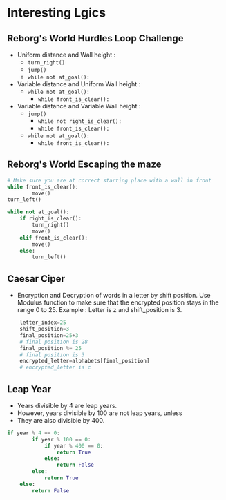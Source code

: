 # Interesting Lgics

## Reborg's World Hurdles Loop Challenge

- Uniform distance and Wall height : 
    - ```turn_right()```
    - ```jump()```
    - ```while not at_goal():```
- Variable distance and Uniform Wall height : 
    - ```while not at_goal():```
        - ```while front_is_clear():```
- Variable distance and Variable Wall height : 
    - ```jump()```
        - ```while not right_is_clear():```
        - ```while front_is_clear():```
    - ```while not at_goal():```
        - ```while front_is_clear():```
        
## Reborg's World Escaping the maze
```python
# Make sure you are at correct starting place with a wall in front
while front_is_clear():
        move()
turn_left() 

while not at_goal():
    if right_is_clear():
        turn_right()
        move()
    elif front_is_clear():
        move()
    else:
        turn_left()
```

## Caesar Ciper 

- Encryption and Decryption of words in a letter by shift position. Use Modulus function to make sure that the encrypted position stays in the range 0 to 25. 
Example : Letter is z and shift_position is 3. 
```python
    letter_index=25
    shift_position=3
    final_position=25+3
    # final position is 28
    final_position %= 25 
    # final position is 3
    encrypted_letter=alphabets[final_position]
    # encrypted_letter is c  
```    

## Leap Year 

- Years divisible by 4 are leap years.
- However, years divisible by 100 are not leap years, unless
- They are also divisible by 400.

```python
if year % 4 == 0:
        if year % 100 == 0:
            if year % 400 == 0:
                return True
            else:
                return False
        else:
            return True
    else:
        return False
```
